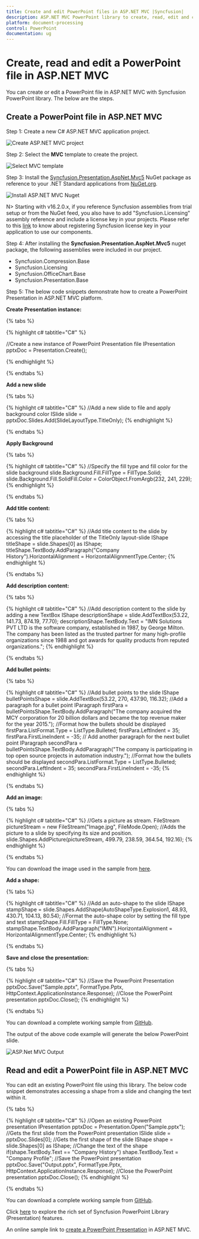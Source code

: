 ```yaml
---
title: Create and edit PowerPoint files in ASP.NET MVC |Syncfusion|
description: ASP.NET MVC PowerPoint library to create, read, edit and convert PowerPoint files in ASP.NET MVC applications.
platform: document-processing
control: PowerPoint
documentation: ug
---
```


# Create, read and edit a PowerPoint file in ASP.NET MVC

You can create or edit a PowerPoint file in ASP.NET MVC with Syncfusion PowerPoint library. The below are the steps.

## Create a PowerPoint file in ASP.NET MVC

Step 1: Create a new C# ASP.NET MVC application project.

![Create ASP.NET MVC project](Workingwith_MVC/CreateMVC.png)

Step 2: Select the **MVC** template to create the project.

![Select MVC template](Workingwith_MVC/Select_template.png)

Step 3: Install the [Syncfusion.Presentation.AspNet.Mvc5](https://www.nuget.org/packages/Syncfusion.Presentation.AspNet.Mvc5/) NuGet package as reference to your .NET Standard applications from [NuGet.org](https://www.nuget.org/).

![Install ASP.NET MVC Nuget](Workingwith_MVC/Install_Nuget.png)

N> Starting with v16.2.0.x, if you reference Syncfusion assemblies from trial setup or from the NuGet feed, you also have to add "Syncfusion.Licensing" assembly reference and include a license key in your projects. Please refer to this [link](https://help.syncfusion.com/common/essential-studio/licensing/overview) to know about registering Syncfusion license key in your application to use our components.

Step 4: After installing the **Syncfusion.Presentation.AspNet.Mvc5** nuget package, the following assemblies were included in our project.
<ul>
<li>Syncfusion.Compression.Base</li>
<li>Syncfusion.Licensing</li>
<li>Syncfusion.OfficeChart.Base</li>
<li>Syncfusion.Presentation.Base</li>
</ul>

Step 5: The below code snippets demonstrate how to create a PowerPoint Presentation in ASP.NET MVC platform.

**Create Presentation instance:**

{% tabs %}

{% highlight c# tabtitle="C#" %}

//Create a new instance of PowerPoint Presentation file
IPresentation pptxDoc = Presentation.Create();

{% endhighlight %}

{% endtabs %}

**Add a new slide**

{% tabs %}

{% highlight c# tabtitle="C#" %}
//Add a new slide to file and apply background color
ISlide slide = pptxDoc.Slides.Add(SlideLayoutType.TitleOnly);
{% endhighlight %}

{% endtabs %}

**Apply Background**

{% tabs %}

{% highlight c# tabtitle="C#" %}
//Specify the fill type and fill color for the slide background 
slide.Background.Fill.FillType = FillType.Solid;
slide.Background.Fill.SolidFill.Color = ColorObject.FromArgb(232, 241, 229);
{% endhighlight %}

{% endtabs %}

**Add title content:**

{% tabs %}

{% highlight c# tabtitle="C#" %}
//Add title content to the slide by accessing the title placeholder of the TitleOnly layout-slide
IShape titleShape = slide.Shapes[0] as IShape;
titleShape.TextBody.AddParagraph("Company History").HorizontalAlignment = HorizontalAlignmentType.Center;
{% endhighlight %}

{% endtabs %}

**Add description content:**

{% tabs %}

{% highlight c# tabtitle="C#" %}
//Add description content to the slide by adding a new TextBox
IShape descriptionShape = slide.AddTextBox(53.22, 141.73, 874.19, 77.70);
descriptionShape.TextBody.Text = "IMN Solutions PVT LTD is the software company, established in 1987, by George Milton. The company has been listed as the trusted partner for many high-profile organizations since 1988 and got awards for quality products from reputed organizations.";
{% endhighlight %}

{% endtabs %}

**Add bullet points:**

{% tabs %}

{% highlight c# tabtitle="C#" %}
//Add bullet points to the slide
IShape bulletPointsShape = slide.AddTextBox(53.22, 270, 437.90, 116.32);
//Add a paragraph for a bullet point
IParagraph firstPara = bulletPointsShape.TextBody.AddParagraph("The company acquired the MCY corporation for 20 billion dollars and became the top revenue maker for the year 2015.");
//Format how the bullets should be displayed
firstPara.ListFormat.Type = ListType.Bulleted;
firstPara.LeftIndent = 35;
firstPara.FirstLineIndent = -35;
// Add another paragraph for the next bullet point
IParagraph secondPara = bulletPointsShape.TextBody.AddParagraph("The company is participating in top open source projects in automation industry.");
//Format how the bullets should be displayed
secondPara.ListFormat.Type = ListType.Bulleted;
secondPara.LeftIndent = 35;
secondPara.FirstLineIndent = -35;
{% endhighlight %}

{% endtabs %}

**Add an image:**

{% tabs %}

{% highlight c# tabtitle="C#" %}
//Gets a picture as stream.
FileStream pictureStream = new FileStream("Image.jpg", FileMode.Open);
//Adds the picture to a slide by specifying its size and position.
slide.Shapes.AddPicture(pictureStream, 499.79, 238.59, 364.54, 192.16);
{% endhighlight %}

{% endtabs %}

You can download the image used in the sample from [here](https://www.syncfusion.com/downloads/support/directtrac/general/ze/Image-1995521764.zip).

**Add a shape:**

{% tabs %}

{% highlight c# tabtitle="C#" %}
//Add an auto-shape to the slide
IShape stampShape = slide.Shapes.AddShape(AutoShapeType.Explosion1, 48.93, 430.71, 104.13, 80.54);
//Format the auto-shape color by setting the fill type and text
stampShape.Fill.FillType = FillType.None;
stampShape.TextBody.AddParagraph("IMN").HorizontalAlignment = HorizontalAlignmentType.Center;
{% endhighlight %}

{% endtabs %}

**Save and close the presentation:**

{% tabs %}

{% highlight c# tabtitle="C#" %}
//Save the PowerPoint Presentation
pptxDoc.Save("Sample.pptx", FormatType.Pptx, HttpContext.ApplicationInstance.Response);
//Close the PowerPoint presentation
pptxDoc.Close();
{% endhighlight %}

{% endtabs %}

You can download a complete working sample from [GitHub](https://github.com/SyncfusionExamples/PowerPoint-Examples/tree/master/Getting-started/ASP.NET-MVC/Create-PowerPoint-presentation).

The output of the above code example will generate the below PowerPoint slide.

![ASP.Net MVC Output](Workingwith_MVC/GettingStartedSample.png)

## Read and edit a PowerPoint file in ASP.NET MVC

You can edit an existing PowerPoint file using this library. The below code snippet demonstrates accessing a shape from a slide and changing the text within it.

{% tabs %}

{% highlight c# tabtitle="C#" %}
//Open an existing PowerPoint presentation
IPresentation pptxDoc = Presentation.Open("Sample.pptx");
//Gets the first slide from the PowerPoint presentation
ISlide slide = pptxDoc.Slides[0];
//Gets the first shape of the slide
IShape shape = slide.Shapes[0] as IShape;
//Change the text of the shape
if(shape.TextBody.Text == "Company History")
    shape.TextBody.Text = "Company Profile";
//Save the PowerPoint presentation
pptxDoc.Save("Output.pptx", FormatType.Pptx, HttpContext.ApplicationInstance.Response);
//Close the PowerPoint presentation
pptxDoc.Close();
{% endhighlight %}

{% endtabs %}

You can download a complete working sample from [GitHub](https://github.com/SyncfusionExamples/PowerPoint-Examples/tree/master/Getting-started/ASP.NET-MVC/Read-and-edit-PowerPoint-presentation).

Click [here](https://www.syncfusion.com/document-processing/powerpoint-framework/net) to explore the rich set of Syncfusion PowerPoint Library (Presentation) features. 

An online sample link to [create a PowerPoint Presentation](https://ej2.syncfusion.com/aspnetmvc/PowerPoint/HelloWorld#/material3) in ASP.NET MVC.
